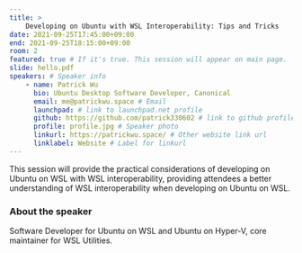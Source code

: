 ```yaml
---
title: >
    Developing on Ubuntu with WSL Interoperability: Tips and Tricks 
date: 2021-09-25T17:45:00+09:00
end: 2021-09-25T18:15:00+09:00
room: 2
featured: true # If it's true. This session will appear on main page.
slide: hello.pdf
speakers: # Speaker info
    - name: Patrick Wu
      bio: Ubuntu Desktop Software Developer, Canonical
      email: me@patrickwu.space # Email
      launchpad: # link to launchpad.net profile
      github: https://github.com/patrick330602 # link to github profile
      profile: profile.jpg # Speaker photo
      linkurl: https://patrickwu.space/ # Other website link url
      linklabel: Website # Label for linkurl
---
```

This session will provide the practical considerations of developing on Ubuntu on WSL with WSL interoperability, providing attendees a better understanding of WSL interoperability when developing on Ubuntu on WSL.

### About the speaker
Software Developer for Ubuntu on WSL and Ubuntu on Hyper-V, core maintainer for WSL Utilities.
